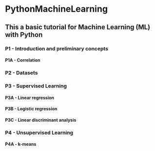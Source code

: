 # PythonMachineLearning

## This a basic tutorial for Machine Learning (ML) with Python

###  P1  - Introduction and preliminary concepts
#### P1A - Correlation

###  P2  - Datasets

###  P3  - Supervised Learning
#### P3A - Linear regression
#### P3B - Logistic regression
#### P3C - Linear discriminant analysis

###  P4  - Unsupervised Learning
#### P4A - k-means
